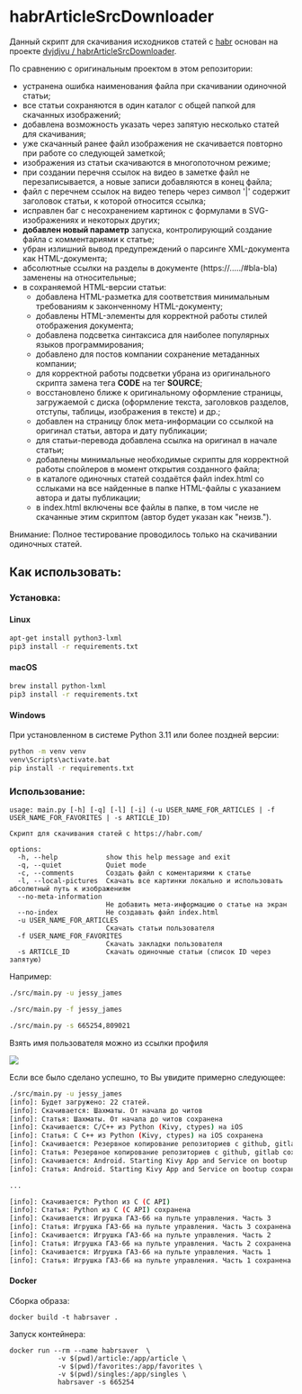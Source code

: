 # habrArticleSrcDownloader

Данный скрипт для скачивания исходников статей с [habr](https://habr.com/) основан на проекте
[dvjdjvu / habrArticleSrcDownloader](https://github.com/dvjdjvu/habrArticleSrcDownloader).

По сравнению с оригинальным проектом в этом репозитории:

- устранена ошибка наименования файла при скачивании одиночной статьи;
- все статьи сохраняются в один каталог с общей папкой для скачанных изображений;
- добавлена возможность указать через запятую несколько статей для скачивания;
- уже скачанный ранее файл изображения не скачивается повторно при работе со следующей заметкой;
- изображения из статьи скачиваются в многопоточном режиме;
- при создании перечня ссылок на видео в заметке файл не перезаписывается, а новые записи добавляются в конец файла;
- файл с перечнем ссылок на видео теперь через символ '|' содержит заголовок статьи, к которой относится ссылка;
- исправлен баг с несохранением картинок с формулами в SVG-изображениях и некоторых других;
- **добавлен новый параметр** запуска, контролирующий создание файла с комментариями к статье;
- убран излишний вывод предупреждений о парсинге XML-документа как HTML-документа;
- абсолютные ссылки на разделы в документе (https://...../#bla-bla) заменены на относительные;
- в сохраняемой HTML-версии статьи:
  - добавлена HTML-разметка для соответствия минимальным требованиям к законченному HTML-документу;
  - добавлены HTML-элементы для корректной работы стилей отображения документа;
  - добавлена подсветка синтаксиса для наиболее популярных языков программирования;
  - добавлено для постов компании сохранение метаданных компании;
  - для корректной работы подсветки убрана из оригинального скрипта замена тега **CODE** на тег **SOURCE**;
  - восстановлено ближе к оригинальному оформление страницы, загружаемой с диска (оформление текста, заголовков разделов,  отступы, таблицы, изображения в тексте) и др.;
  - добавлен на страницу блок мета-информации со ссылкой на оригинал статьи, автора и дату публикации;
  - для статьи-перевода добавлена ссылка на оригинал в начале статьи;
  - добавлены минимальные необходимые скрипты для корректной работы спойлеров в момент открытия созданного файла;
  - в каталоге одиночных статей создаётся файл index.html со сслыками на все найденные в папке HTML-файлы с указанием автора и даты публикации;
  - в index.html включены все файлы в папке, в том числе не скачанные этим скриптом (автор будет указан как "неизв.").

Внимание: Полное тестирование проводилось только на скачивании одиночных статей.


## Как использовать:

### Установка:

#### Linux
```bash
apt-get install python3-lxml
pip3 install -r requirements.txt
```

#### macOS
```bash
brew install python-lxml
pip3 install -r requirements.txt
```

#### Windows
При установленном в системе Python 3.11 или более поздней версии:
```bash
python -m venv venv
venv\Scripts\activate.bat
pip install -r requirements.txt
```


### Использование:
```
usage: main.py [-h] [-q] [-l] [-i] (-u USER_NAME_FOR_ARTICLES | -f USER_NAME_FOR_FAVORITES | -s ARTICLE_ID)

Скрипт для скачивания статей с https://habr.com/

options:
  -h, --help            show this help message and exit
  -q, --quiet           Quiet mode
  -c, --comments        Создать файл с коментариями к статье
  -l, --local-pictures  Cкачать все картинки локально и использовать абсолютный путь к изображениям
  --no-meta-information
                        Не добавить мета-информацию о статье на экран
  --no-index            Не создавать файл index.html
  -u USER_NAME_FOR_ARTICLES
                        Скачать статьи пользователя
  -f USER_NAME_FOR_FAVORITES
                        Скачать закладки пользователя
  -s ARTICLE_ID         Скачать одиночные статьи (список ID через запятую)
```

Например:

```bash
./src/main.py -u jessy_james
```
```bash
./src/main.py -f jessy_james
```
```bash
./src/main.py -s 665254,809021
```

Взять имя пользователя можно из ссылки профиля

<img src="https://habrastorage.org/webt/4e/ur/ml/4eurmlni9b4f15fuqpuz4wrolmq.png" />


Если все было сделано успешно, то Вы увидите примерно следующее:
```bash
./src/main.py -u jessy_james
[info]: Будет загружено: 22 статей.
[info]: Скачивается: Шахматы. От начала до читов
[info]: Статья: Шахматы. От начала до читов сохранена
[info]: Скачивается: C/C++ из Python (Kivy, ctypes) на iOS
[info]: Статья: C C++ из Python (Kivy, ctypes) на iOS сохранена
[info]: Скачивается: Резервное копирование репозиториев с github, gitlab
[info]: Статья: Резервное копирование репозиториев с github, gitlab сохранена
[info]: Скачивается: Android. Starting Kivy App and Service on bootup
[info]: Статья: Android. Starting Kivy App and Service on bootup сохранена

...

[info]: Скачивается: Python из C (C API)
[info]: Статья: Python из C (C API) сохранена
[info]: Скачивается: Игрушка ГАЗ-66 на пульте управления. Часть 3
[info]: Статья: Игрушка ГАЗ-66 на пульте управления. Часть 3 сохранена
[info]: Скачивается: Игрушка ГАЗ-66 на пульте управления. Часть 2
[info]: Статья: Игрушка ГАЗ-66 на пульте управления. Часть 2 сохранена
[info]: Скачивается: Игрушка ГАЗ-66 на пульте управления. Часть 1
[info]: Статья: Игрушка ГАЗ-66 на пульте управления. Часть 1 сохранена

```


#### Docker

Сборка образа:

```
docker build -t habrsaver .
```

Запуск контейнера:

```
docker run --rm --name habrsaver  \
            -v $(pwd)/article:/app/article \
            -v $(pwd)/favorites:/app/favorites \
            -v $(pwd)/singles:/app/singles \
            habrsaver -s 665254
```
